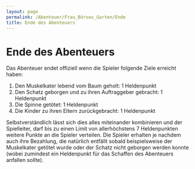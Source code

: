 ```yaml
---
layout: page
permalink: /Abenteuer/Frau_Börses_Garten/Ende
title: Ende des Abenteuers
---
```


# Ende des Abenteuers

Das Abenteuer endet offiziell wenn die Spieler folgende Ziele erreicht haben:

1. Den Muskelkater lebend vom Baum geholt: 1 Heldenpunkt
2. Den Schatz geborgen und zu ihren Auftraggeber gebracht: 1 Heldenpunkt
3. Die Spinne getötet: 1 Heldenpunkt
4. Die Kinder zu ihren Eltern zurückgebracht: 1 Heldenpunkt

Selbstverständlich lässt sich dies alles miteinander kombinieren und der Spielleiter, darf bis zu einen Limit von allerhöchstens 7 Heldenpunkten weitere Punkte an die Spieler verteilen. Die Spieler erhalten je nachdem auch ihre Bezahlung, die natürlich entfällt sobald beispielsweise der Muskelkater getötet wurde oder der Schatz nicht geborgen werden konnte (wobei zumindest ein Heldenpunkt für das Schaffen des Abenteuers anfallen sollte).
